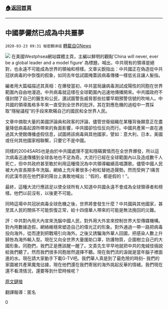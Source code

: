 ###  [:house:返回首頁](https://github.com/ourhimalayas/txt)
---

## 中國夢儼然已成為中共噩夢
`2020-03-23 09:31 秘密翻译组` [轉載自GNews](https://gnews.org/zh-hant/149668/)

![](https://s3-ap-northeast-1.amazonaws.com/news.guo.offload.media/wp-content/uploads/2020/03/23093010/Picture-1-49.png)
在美國Westphsea網站媒體主頁，主編以鮮明的觀點’China will never, ever be a global leader and a model figure’ 為標題，喊出，中共現有的領導是絕對，也永遠不可能成為世界的領袖和榜樣。文章尖銳指出：中共國正在偽造從中共冠狀病毒的中恢復的假象，如同去年低試圖掩蓋該病毒傳播一樣低劣且讓人髮指。

編者用大篇幅描述其真相：在爆發當初，中共當局讓病毒測試成陽性的同胞在世界範圍內自由地漫遊。中共病毒就這樣在全球範圍內迅速地傳播開來。中共國政府不僅封閉了自己的醫生和公民，還試圖警告威脅那些拉響早期預警信號的吹哨人。中共國的領導風格多年來一直受到全世界的批評。其在對應危機的過程中一貫採取“隱秘議程”的手段來欺瞞自己的國民和全世界人民。

文章中摘取大量的美國評論員和政客的評論，儘管世衛組織在某種背後願意正在盡量降低病毒起源所帶來的負面影響，中共國卻恰恰反向而行。中國共產黨一直在通過其大使館傳播虛假信息，試圖將該病毒與其他國家，譬如：意大利，日本，美國或任何其他國家相聯繫，只要它不是中國。

同樣的2004SARS也是由於中共國處理不當和隱瞞實情而在全世界爆發，所以這次病毒迅速傳播到全球各地也不足為奇。大流行已經在全球範圍內以及造成數千人死亡，但中共政府甚至敢於利用這種情況為中共領導繼續高唱讚歌。儘管中國人民被大內宣長期多年洗腦，網絡上充斥著很多小粉紅替她造聲勢。然而受夠了!痛苦的武漢市民在他們家的陽台上勇敢地喊出：“假的，都是假的！”。

最終，這種大流行應該足以使全球所有人知道中共國永遠不會成為全球領導者和榜樣。他們以前沒有，以後更不可能。

同時這場中共冠狀病毒全球危機之後，世界將會發生什麼？中共國與其他國家，甚至其人民的關係不可能恢復正常，給十四億華人帶來的可能是無法挽回的災難。

評：中共對內用大內宣來洗腦中國人民，對外用大外宣來控制世界大型傳媒機構。對內用數據造假，網絡維穩來塑造自己的偉光正的形象。對外通過一帶一路把病毒投向海外，從而達到把戰場引向海外。之後又誘騙海外華人回國，把感染人數上升歸咎為海外輸入型。現在又向全世界大量援助口罩，防護物質，企圖樹立自己的大國形象。同胞們，我們正是應該醒一醒了。文貴先生早早地就把中共的鬼蜮伎倆說給我們聽了。然而我們很多同胞居然選擇不聽。現在我們流的淚就是當年腦子裡面進的水。現在請大家動手下載G-TV吧。我們華人真是到了最危險的時刻– 我們的家園被共產黨魔鬼佔據，現在他們還在我們寄居的海外挑起反華的情緒。我們現在還不看清情況，還要等到什麼時候呢？

[原文鏈接](http://www.westphsea.com/opinion/opinion-china-will-never-ever-be-a-global-leader-and-a-model-figure/)

翻譯報導：匿名

0
